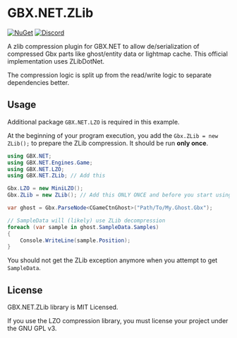 # GBX.NET.ZLib

[![NuGet](https://img.shields.io/nuget/vpre/GBX.NET.ZLib?style=for-the-badge&logo=nuget)](https://www.nuget.org/packages/GBX.NET.ZLib/)
[![Discord](https://img.shields.io/discord/1012862402611642448?style=for-the-badge&logo=discord)](https://discord.gg/tECTQcAWC9)

A zlib compression plugin for GBX.NET to allow de/serialization of compressed Gbx parts like ghost/entity data or lightmap cache. This official implementation uses ZLibDotNet.

The compression logic is split up from the read/write logic to separate dependencies better.

## Usage

Additional package `GBX.NET.LZO` is required in this example.

At the beginning of your program execution, you add the `Gbx.ZLib = new ZLib();` to prepare the ZLib compression. It should be run **only once**.

```cs
using GBX.NET;
using GBX.NET.Engines.Game;
using GBX.NET.LZO;
using GBX.NET.ZLib; // Add this

Gbx.LZO = new MiniLZO();
Gbx.ZLib = new ZLib(); // Add this ONLY ONCE and before you start using Parse methods

var ghost = Gbx.ParseNode<CGameCtnGhost>("Path/To/My.Ghost.Gbx");

// SampleData will (likely) use ZLib decompression
foreach (var sample in ghost.SampleData.Samples)
{
    Console.WriteLine(sample.Position);
}
```

You should not get the ZLib exception anymore when you attempt to get `SampleData`.

## License

GBX.NET.ZLib library is MIT Licensed.

If you use the LZO compression library, you must license your project under the GNU GPL v3.